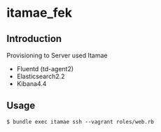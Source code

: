 # itamae_fek
## Introduction
Provisioning to Server used Itamae

- Fluentd (td-agent2)
- Elasticsearch2.2
- Kibana4.4

## Usage
```
$ bundle exec itamae ssh --vagrant roles/web.rb
```
